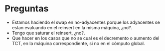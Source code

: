 # Preguntas
- Estamos haciendo el swap en no-adyacentes porque los adyacentes se estan evaluando en el reinsert en la misma máquina, ¿no?.
- Tengo que saturar el reinsert, ¿no?.
- Que hacer en los casos que no se cual es el decremento o aumento del TCT, en la máquina correspondiente, si no en el cómputo global.